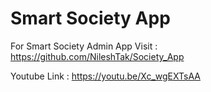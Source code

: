 # Smart Society App


For Smart Society Admin App Visit : https://github.com/NileshTak/Society_App

Youtube Link : https://youtu.be/Xc_wgEXTsAA
